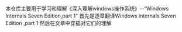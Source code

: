 本仓库主要用于学习和理解《深入理解windows操作系统》--“Windows Internals Seven Edition,part 1”
首先是逐章翻译Windows internals Seven Edition ,part 1
然后在文章中穿插对它们的理解

